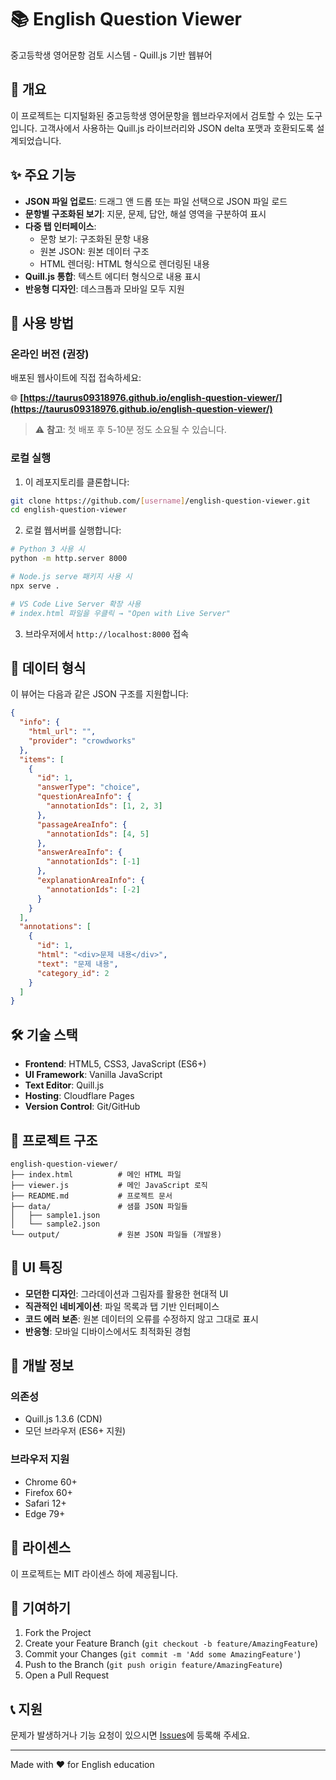 # 📚 English Question Viewer

중고등학생 영어문항 검토 시스템 - Quill.js 기반 웹뷰어

## 🎯 개요

이 프로젝트는 디지털화된 중고등학생 영어문항을 웹브라우저에서 검토할 수 있는 도구입니다. 고객사에서 사용하는 Quill.js 라이브러리와 JSON delta 포맷과 호환되도록 설계되었습니다.

## ✨ 주요 기능

- **JSON 파일 업로드**: 드래그 앤 드롭 또는 파일 선택으로 JSON 파일 로드
- **문항별 구조화된 보기**: 지문, 문제, 답안, 해설 영역을 구분하여 표시
- **다중 탭 인터페이스**: 
  - 문항 보기: 구조화된 문항 내용
  - 원본 JSON: 원본 데이터 구조
  - HTML 렌더링: HTML 형식으로 렌더링된 내용
- **Quill.js 통합**: 텍스트 에디터 형식으로 내용 표시
- **반응형 디자인**: 데스크톱과 모바일 모두 지원

## 🚀 사용 방법

### 온라인 버전 (권장)

배포된 웹사이트에 직접 접속하세요:

🌐 **[https://taurus09318976.github.io/english-question-viewer/](https://taurus09318976.github.io/english-question-viewer/)**

> ⚠️ **참고**: 첫 배포 후 5-10분 정도 소요될 수 있습니다.

### 로컬 실행

1. 이 레포지토리를 클론합니다:
```bash
git clone https://github.com/[username]/english-question-viewer.git
cd english-question-viewer
```

2. 로컬 웹서버를 실행합니다:
```bash
# Python 3 사용 시
python -m http.server 8000

# Node.js serve 패키지 사용 시
npx serve .

# VS Code Live Server 확장 사용
# index.html 파일을 우클릭 → "Open with Live Server"
```

3. 브라우저에서 `http://localhost:8000` 접속

## 📁 데이터 형식

이 뷰어는 다음과 같은 JSON 구조를 지원합니다:

```json
{
  "info": {
    "html_url": "",
    "provider": "crowdworks"
  },
  "items": [
    {
      "id": 1,
      "answerType": "choice",
      "questionAreaInfo": {
        "annotationIds": [1, 2, 3]
      },
      "passageAreaInfo": {
        "annotationIds": [4, 5]
      },
      "answerAreaInfo": {
        "annotationIds": [-1]
      },
      "explanationAreaInfo": {
        "annotationIds": [-2]
      }
    }
  ],
  "annotations": [
    {
      "id": 1,
      "html": "<div>문제 내용</div>",
      "text": "문제 내용",
      "category_id": 2
    }
  ]
}
```

## 🛠️ 기술 스택

- **Frontend**: HTML5, CSS3, JavaScript (ES6+)
- **UI Framework**: Vanilla JavaScript
- **Text Editor**: Quill.js
- **Hosting**: Cloudflare Pages
- **Version Control**: Git/GitHub

## 📂 프로젝트 구조

```
english-question-viewer/
├── index.html          # 메인 HTML 파일
├── viewer.js           # 메인 JavaScript 로직
├── README.md           # 프로젝트 문서
├── data/               # 샘플 JSON 파일들
│   ├── sample1.json
│   └── sample2.json
└── output/             # 원본 JSON 파일들 (개발용)
```

## 🎨 UI 특징

- **모던한 디자인**: 그라데이션과 그림자를 활용한 현대적 UI
- **직관적인 네비게이션**: 파일 목록과 탭 기반 인터페이스
- **코드 에러 보존**: 원본 데이터의 오류를 수정하지 않고 그대로 표시
- **반응형**: 모바일 디바이스에서도 최적화된 경험

## 🔧 개발 정보

### 의존성

- Quill.js 1.3.6 (CDN)
- 모던 브라우저 (ES6+ 지원)

### 브라우저 지원

- Chrome 60+
- Firefox 60+
- Safari 12+
- Edge 79+

## 📝 라이센스

이 프로젝트는 MIT 라이센스 하에 제공됩니다.

## 🤝 기여하기

1. Fork the Project
2. Create your Feature Branch (`git checkout -b feature/AmazingFeature`)
3. Commit your Changes (`git commit -m 'Add some AmazingFeature'`)
4. Push to the Branch (`git push origin feature/AmazingFeature`)
5. Open a Pull Request

## 📞 지원

문제가 발생하거나 기능 요청이 있으시면 [Issues](https://github.com/[username]/english-question-viewer/issues)에 등록해 주세요.

---

Made with ❤️ for English education 